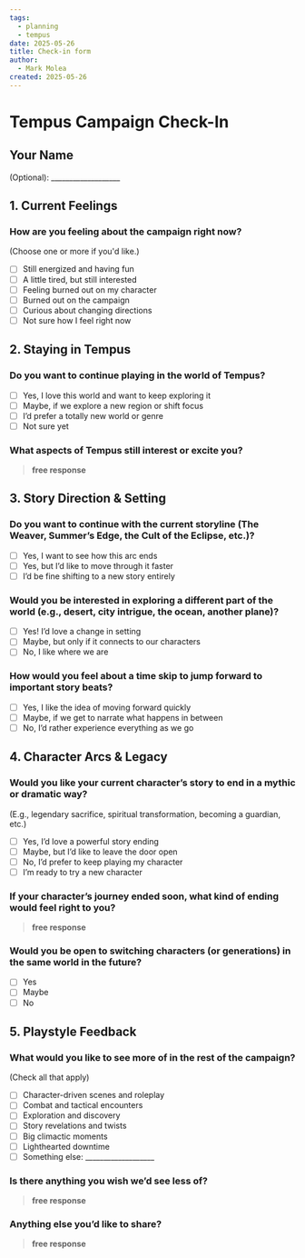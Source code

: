 ```yaml
---
tags:
  - planning
  - tempus
date: 2025-05-26
title: Check-in form
author:
  - Mark Molea
created: 2025-05-26
---
```









# Tempus Campaign Check-In

## Your Name
(Optional): ___________________

## 1. Current Feelings

### How are you feeling about the campaign right now?
(Choose one or more if you'd like.)

- [ ]  Still energized and having fun
- [ ]  A little tired, but still interested
- [ ]  Feeling burned out on my character
- [ ]  Burned out on the campaign
- [ ]  Curious about changing directions
- [ ]  Not sure how I feel right now

## 2. Staying in Tempus

### Do you want to continue playing in the world of Tempus?

- [ ]  Yes, I love this world and want to keep exploring it
- [ ]  Maybe, if we explore a new region or shift focus
- [ ]  I’d prefer a totally new world or genre
- [ ]  Not sure yet

### What aspects of Tempus still interest or excite you?

> **free response**
> 
## 3. Story Direction & Setting

### Do you want to continue with the current storyline (The Weaver, Summer’s Edge, the Cult of the Eclipse, etc.)?

- [ ]  Yes, I want to see how this arc ends
- [ ]  Yes, but I’d like to move through it faster
- [ ]  I’d be fine shifting to a new story entirely

### Would you be interested in exploring a different part of the world (e.g., desert, city intrigue, the ocean, another plane)?

- [ ]  Yes! I’d love a change in setting
- [ ]  Maybe, but only if it connects to our characters
- [ ]  No, I like where we are

### How would you feel about a time skip to jump forward to important story beats?

- [ ]  Yes, I like the idea of moving forward quickly
- [ ]  Maybe, if we get to narrate what happens in between
- [ ]  No, I’d rather experience everything as we go

## 4. Character Arcs & Legacy

### Would you like your current character’s story to end in a mythic or dramatic way?
(E.g., legendary sacrifice, spiritual transformation, becoming a guardian, etc.)

- [ ]  Yes, I’d love a powerful story ending
- [ ]  Maybe, but I’d like to leave the door open
- [ ]  No, I’d prefer to keep playing my character
- [ ]  I’m ready to try a new character

### If your character’s journey ended soon, what kind of ending would feel right to you?

> **free response**
> 


### Would you be open to switching characters (or generations) in the same world in the future?

- [ ]  Yes
- [ ]  Maybe
- [ ]  No

## 5. Playstyle Feedback

### What would you like to see more of in the rest of the campaign?
(Check all that apply)

- [ ]  Character-driven scenes and roleplay
- [ ]  Combat and tactical encounters
- [ ]  Exploration and discovery
- [ ]  Story revelations and twists
- [ ]  Big climactic moments
- [ ]  Lighthearted downtime
- [ ]  Something else: ___________________

### Is there anything you wish we’d see less of?

> **free response**
> 



### Anything else you’d like to share?

> **free response**
> 


